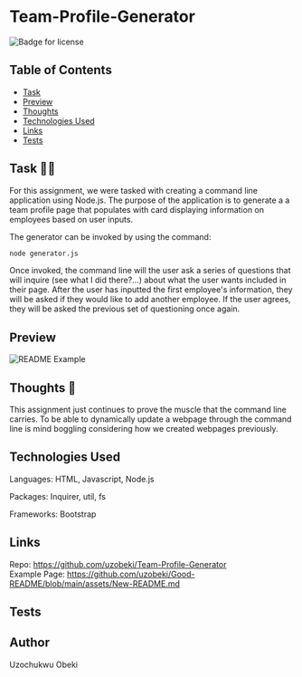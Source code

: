 # Team-Profile-Generator

  ![Badge for license](https://img.shields.io/badge/license-MIT-blue)<br/>


  ## Table of Contents
  * [Task](#task)
  * [Preview](#preview)
  * [Thoughts](#thoughts)
  * [Technologies Used](#technologies)
  * [Links](#links)
  * [Tests](#tests)

## Task :man_technologist:
For this assignment, we were tasked with creating a command line application using Node.js. The purpose of the application is to generate a a team profile page that populates with card displaying information on employees based on user inputs.

The generator can be invoked by using the command: 

```bash
node generator.js
```

Once invoked, the command line will the user ask a series of questions that will inquire (see what I did there?...) about what the user wants included in their page. After the user has inputted the first employee's information, they will be asked if they would like to add another employee. If the user agrees, they will be asked the previous set of questioning once again. 

## Preview

![README Example](assets/gif/READ-ME.gif)



## Thoughts :thinking:
This assignment just continues to prove the muscle that the command line carries. To be able to dynamically update a webpage through the command line is mind boggling considering how we created webpages previously.

## Technologies Used
Languages: HTML, Javascript, Node.js

Packages: Inquirer, util, fs

Frameworks: Bootstrap

## Links
Repo: https://github.com/uzobeki/Team-Profile-Generator <br>
Example Page: https://github.com/uzobeki/Good-README/blob/main/assets/New-README.md

## Tests




## Author
Uzochukwu Obeki